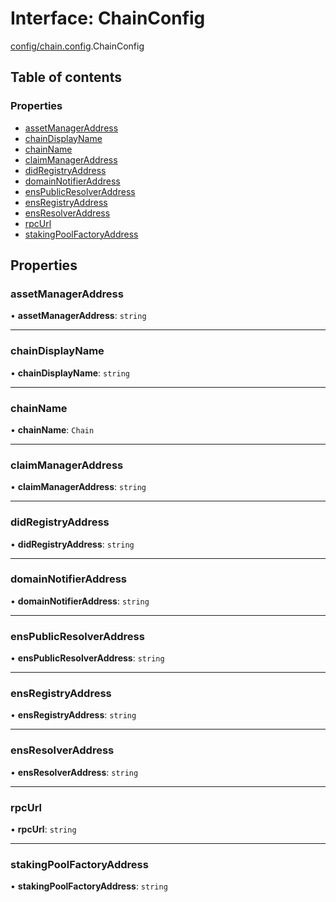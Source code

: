 # Interface: ChainConfig

[config/chain.config](../modules/config_chain_config.md).ChainConfig

## Table of contents

### Properties

- [assetManagerAddress](config_chain_config.ChainConfig.md#assetmanageraddress)
- [chainDisplayName](config_chain_config.ChainConfig.md#chaindisplayname)
- [chainName](config_chain_config.ChainConfig.md#chainname)
- [claimManagerAddress](config_chain_config.ChainConfig.md#claimmanageraddress)
- [didRegistryAddress](config_chain_config.ChainConfig.md#didregistryaddress)
- [domainNotifierAddress](config_chain_config.ChainConfig.md#domainnotifieraddress)
- [ensPublicResolverAddress](config_chain_config.ChainConfig.md#enspublicresolveraddress)
- [ensRegistryAddress](config_chain_config.ChainConfig.md#ensregistryaddress)
- [ensResolverAddress](config_chain_config.ChainConfig.md#ensresolveraddress)
- [rpcUrl](config_chain_config.ChainConfig.md#rpcurl)
- [stakingPoolFactoryAddress](config_chain_config.ChainConfig.md#stakingpoolfactoryaddress)

## Properties

### assetManagerAddress

• **assetManagerAddress**: `string`

___

### chainDisplayName

• **chainDisplayName**: `string`

___

### chainName

• **chainName**: `Chain`

___

### claimManagerAddress

• **claimManagerAddress**: `string`

___

### didRegistryAddress

• **didRegistryAddress**: `string`

___

### domainNotifierAddress

• **domainNotifierAddress**: `string`

___

### ensPublicResolverAddress

• **ensPublicResolverAddress**: `string`

___

### ensRegistryAddress

• **ensRegistryAddress**: `string`

___

### ensResolverAddress

• **ensResolverAddress**: `string`

___

### rpcUrl

• **rpcUrl**: `string`

___

### stakingPoolFactoryAddress

• **stakingPoolFactoryAddress**: `string`
